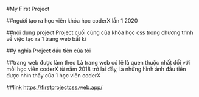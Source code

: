 #My First Project

##người tạo ra
 học viên khóa học coderX lần 1 2020 

##nội dụng project
Project cuối cùng của khóa học css trong chương trình về việc tạo ra 1 trang web bất kì 

##ý nghĩa
 Project đầu tiên của tôi

##trang web được làm theo
Là trang web có lẽ là quen thuộc nhất đối với mỗi học viên coderX từ năm 2018 trở lại đây, là những hình ảnh đầu tiền được nhìn thấy của 1 học viên coderX 

##link
 https://firstprojectcss.web.app/

